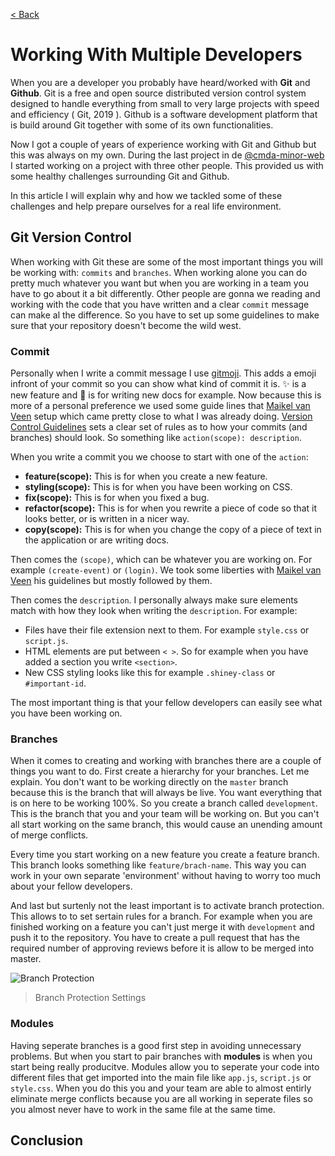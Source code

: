 [< Back](../README.md)

# Working With Multiple Developers
When you are a developer you probably have heard/worked with **Git** and **Github**. Git is a free and open source distributed version control system designed to handle everything from small to very large projects with speed and efficiency ( Git, 2019 ). Github is a software development platform that is build around Git together with some of its own functionalities. 

Now I got a couple of years of experience working with Git and Github but this was always on my own. During the last project in de [@cmda-minor-web](https://github.com/cmda-minor-web) I started working on a project with three other people. This provided us with some healthy challenges surrounding Git and Github. 

In this article I will explain why and how we tackled some of these challenges and help prepare ourselves for a real life environment.

## Git Version Control
When working with Git these are some of the most important things you will be working with: `commits` and `branches`. When working alone you can do pretty much whatever you want but when you are working in a team you have to go about it a bit differently. Other people are gonna we reading and working with the code that you have written and a clear `commit` message can make al the difference. So you have to set up some guidelines to make sure that your repository doesn't become the wild west.

### Commit
Personally when I write a commit message I use [gitmoji](https://gitmoji.carloscuesta.me/). This adds a emoji infront of your commit so you can show what kind of commit it is. ✨ is a new feature and 📝 is for writing new docs for example. Now because this is more of a personal preference we used some guide lines that [Maikel van Veen](https://github.com/Maikxx) setup which came pretty close to what I was already doing. [Version Control Guidelines](https://github.com/Maikxx/360-wallscope/blob/master/docs/guidelines/VERSION_CONTROL.md) sets a clear set of rules as to how your commits (and branches) should look. So something like `action(scope): description`.

When you write a commit you we choose to start with one of the `action`:

* **feature(scope):** This is for when you create a new feature.
* **styling(scope):** This is for when you have been working on CSS.
* **fix(scope):** This is for when you fixed a bug.
* **refactor(scope):** This is for when you rewrite a piece of code so that it looks better, or is written in a nicer way.
* **copy(scope):** This is for when you change the copy of a piece of text in the application or are writing docs.

Then comes the `(scope)`, which can be whatever you are working on. For example `(create-event)` or `(login)`. We took some liberties with [Maikel van Veen](https://github.com/Maikxx) his guidelines but mostly followed by them. 

Then comes the `description`. I personally always make sure elements match with how they look when writing the `description`. For example:

* Files have their file extension next to them. For example `style.css` or `script.js`.
* HTML elements are put between `< >`. So for example when you have added a section you write `<section>`.
* New CSS styling looks like this for example `.shiney-class` or `#important-id`.

The most important thing is that your fellow developers can easily see what you have been working on.

### Branches
When it comes to creating and working with branches there are a couple of things you want to do. First create a hierarchy for your branches. Let me explain. You don't want to be working directly on the `master` branch because this is the branch that will always be live. You want everything that is on here to be working 100%. So you create a branch called `development`. This is the branch that you and your team will be working on. But you can't all start working on the same branch, this would cause an unending amount of merge conflicts. 

Every time you start working on a new feature you create a feature branch. This branch looks something like `feature/brach-name`. This way you can work in your own separate 'environment' without having to worry too much about your fellow developers.

And last but surtenly not the least important is to activate branch protection. This allows to to set sertain rules for a branch. For example when you are finished working on a feature you can't just merge it with `development` and push it to the repository. You have to create a pull request that has the required number of approving reviews before it is allow to be merged into master.

![Branch Protection](https://i.imgur.com/ixlVbpz.png)
> Branch Protection Settings

### Modules
Having seperate branches is a good first step in avoiding unnecessary problems. But when you start to pair branches with **modules** is when you start being really producitve. Modules allow you to seperate your code into different files that get imported into the main file like `app.js`, `script.js` or `style.css`. When you do this you and your team are able to almost entirly eliminate merge conflicts because you are all working in seperate files so you almost never have to work in the same file at the same time. 

## Conclusion